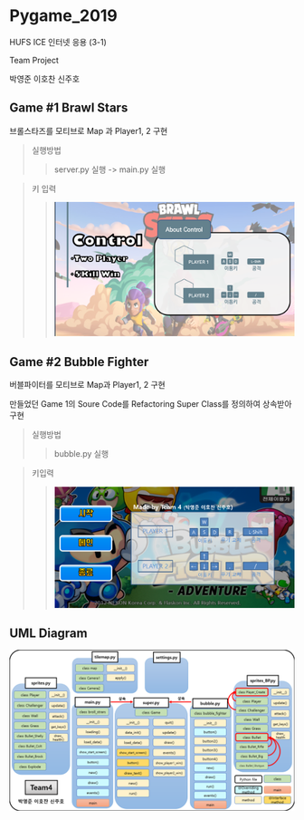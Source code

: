 # Pygame_2019

HUFS ICE 인터넷 응용 (3-1)

Team Project

박영준 이호찬 신주호

## Game #1 Brawl Stars

브롤스타즈를 모티브로 Map 과 Player1, 2 구현

>실행방법
>>server.py 실행 -> main.py 실행


>키 입력
>>![screensh](./img/Control1.png)

## Game #2 Bubble Fighter

버블파이터를 모티브로 Map과 Player1, 2 구현

만들었던 Game 1의 Soure Code를 Refactoring
Super Class를 정의하여 상속받아 구현

>실행방법
>>bubble.py 실행


>키입력
>>![screensh](./img/Control2.png)

## UML Diagram
![screensh](./img/Pygame_UML.png)



